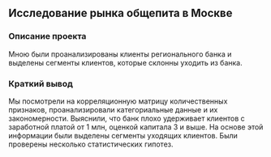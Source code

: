 ## Исследование рынка общепита в Москве
### Описание проекта
Мною были проанализированы клиенты регионального банка и выделены сегменты клиентов, которые склонны уходить из банка.
### Краткий вывод
Мы посмотрели на корреляционную матрицу количественных признаков, проанализировали категориальные данные и их закономерности. Выяснили, что банк плохо удерживает клиентов с заработной платой от 1 млн, оценкой капитала 3 и выше. На основе этой информации были выделены сегменты уходящих клиентов. Были проверены несколько статистических гипотез.
